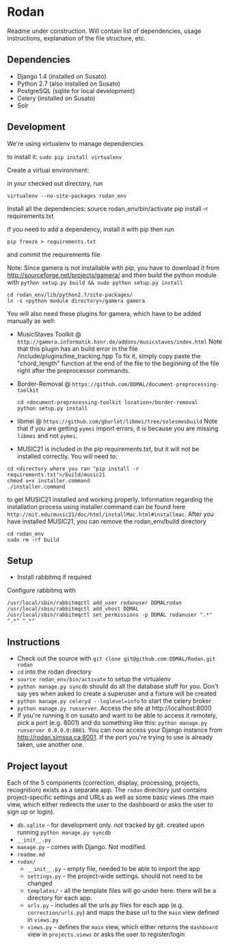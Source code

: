 Rodan
=====

Readme under construction. Will contain list of dependencies, usage instructions, explanation of the file structure, etc.

Dependencies
------------

* Django 1.4 (installed on Susato)
* Python 2.7 (also installed on Susato)
* PostgreSQL (sqlite for local development)
* Celery (installed on Susato)
* Solr

Development
-----------

We're using virtualenv to manage dependencies

to install it: `sudo pip install virtualenv`

Create a virtual environment:

in your checked out directory, run

    virtualenv --no-site-packages rodan_env

Install all the dependencies:
    source rodan_env/bin/activate
    pip install -r requirements.txt

if you need to add a dependency, install it with pip then run

    pip freeze > requirements.txt

and commit the requirements file

Note:
Since gamera is not installable with pip, you have to download it from http://sourceforge.net/projects/gamera/
and then build the python module with `python setup.py build && sudo python setup.py install`

```
cd rodan_env/lib/python2.7/site-packages/
ln -s <python module directory>/gamera gamera
```

You will also need these plugins for gamera, which have to be added manually as well:

* MusicStaves Toolkit @ `http://gamera.informatik.hsnr.de/addons/musicstaves/index.html`
  Note that this plugin has an build error in the file <root dir of toolkit>/include/plugins/line_tracking.hpp
  To fix it, simply copy paste the "chord_length" function at the end of the file to the beginning of the file
  right after the preprocessor commands.

* Border-Removal @ `https://github.com/DDMAL/document-preprocessing-toolkit`
  ```
  cd <document-preprocessing-toolkit location>/border-removal
  python setup.py install
  ```

* libmei @ `https://github.com/gburlet/libmei/tree/solesmesbuild`
  Note that if you are getting `pymei` import errors, it is because you are missing `libmei` and not `pymei`.

* MUSIC21 is included in the pip requirements.txt, but it will not be installed correctly. You will need to:
```
cd <directory where you ran "pip install -r requirements.txt">/build/music21
chmod u+x installer.command
./installer.command
```
  to get MUSIC21 installed and working properly. Information regarding the installation process using installer.command
  can be found here `http://mit.edu/music21/doc/html/installMac.html#installmac`.
  After you have installed MUSIC21, you can remove the rodan_env/build directory
```
cd rodan_env
sudo rm -rf build
```


Setup
-----
* Install rabbitmq if required

Configure rabbitmq with

    /usr/local/sbin/rabbitmqctl add_user rodanuser DDMALrodan
    /usr/local/sbin/rabbitmqctl add_vhost DDMAL
    /usr/local/sbin/rabbitmqctl set_permissions -p DDMAL rodanuser ".*" ".*" ".*"

Instructions
------------

* Check out the source with `git clone git@github.com:DDMAL/Rodan.git rodan`
* `cd` into the rodan directory
* `source rodan_env/bin/activate` to setup the virtualenv
* `python manage.py syncdb` should do all the database stuff for you. Don't say yes when asked
   to create a superuser and a fixture will be created
* `python manage.py celeryd --loglevel=info` to start the celery broker
* `python manage.py runserver`. Access the site at http://localhost:8000
* If you're running it on susato and want to be able to access it remotely, pick a port
  (e.g. 8001) and do something like this: `python manage.py runserver 0.0.0.0:8001`.
  You can now access your Django instance from http://rodan.simssa.ca:8001. If the
  port you're trying to use is already taken, use another one.

Project layout
-------------

Each of the 5 components (correction, display, processing, projects, recognition) exists as a separate app. The `rodan` directory just contains project-specific settings and URLs as well as some basic views (the main view, which either redirects the user to the dashboard or asks the user to sign up or login).

* `db.sqlite` - for development only. not tracked by git. created upon running `python manage.py syncdb`
* `__init__.py`
* `manage.py` - comes with Django. Not modified.
* `readme.md`
* `rodan/`
    * `__init__.py` - empty file, needed to be able to import the app
    * `settings.py` - the project-wide settings. should not need to be changed
    * `templates/` - all the template files will go under here. there will be a directory for each app.
    * `urls.py` - includes all the urls.py files for each app (e.g. `correction/urls.py`) and maps the base url to the `main` view defined in `views.py`
    * `views.py` - defines the `main` view, which either returns the `dashboard` view in `projects.views` or asks the user to register/login
